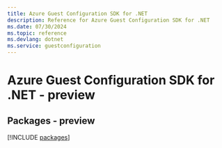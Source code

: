 ```yaml
---
title: Azure Guest Configuration SDK for .NET
description: Reference for Azure Guest Configuration SDK for .NET
ms.date: 07/30/2024
ms.topic: reference
ms.devlang: dotnet
ms.service: guestconfiguration
---
```

# Azure Guest Configuration SDK for .NET - preview
## Packages - preview
[!INCLUDE [packages](guest-configuration-index.md)]